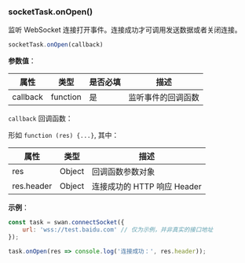 ### socketTask.onOpen()

监听 WebSocket 连接打开事件。连接成功才可调用发送数据或者关闭连接。

```js
socketTask.onOpen(callback)
```

**参数值**：

|属性|类型|是否必填|描述|
|-|-|-|-|
|callback|function|是|监听事件的回调函数|

`callback` 回调函数：

形如 `function (res) {...}`, 其中：

|属性|类型|描述|
|-|-|-|
|res|Object|回调函数参数对象|
|res.header|Object|连接成功的 HTTP 响应 Header|

**示例**：

```js
const task = swan.connectSocket({
    url: 'wss://test.baidu.com' // 仅为示例，并非真实的接口地址
});

task.onOpen(res => console.log('连接成功：', res.header));
```